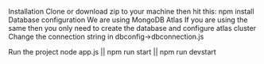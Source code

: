 Installation
Clone or download zip to your machine then hit this:
npm install
Database configuration
We are using MongoDB Atlas
If you are using the same then you only need to create the database and configure atlas cluster
Change the connection string in dbconfig->dbconnection.js

Run the project
node app.js || npm run start || npm run devstart

